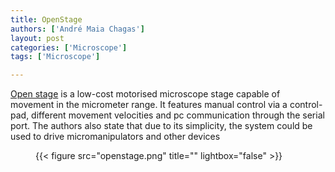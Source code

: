 ```yaml
---
title: OpenStage
authors: ['André Maia Chagas']
layout: post
categories: ['Microscope']
tags: ['Microscope']

---
```

[Open stage](http://www.plosone.org/article/info%3Adoi%2F10.1371%2Fjournal.pone.0088977) is a low-cost motorised microscope stage capable of movement in the micrometer range. It features manual control via a control-pad, different movement velocities and pc communication through the serial port. The authors also state that due to its simplicity, the system could be used to drive micromanipulators and other devices<figure style="width: 441px" class="wp-caption alignnone">

{{< figure src="openstage.png" title="" lightbox="false" >}}
